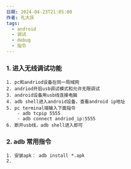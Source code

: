 ```yaml
---
日期: 2024-04-23T21:05:00
作者: 孔大庆
tags:
  - android
  - 调试
  - debug
  - 指令
---
```

### 1. 进入无线调试功能
	1. pc和andriod设备在同一局域网
	2. andriod开启usb调试模式和允许无限调试
	3. android设备用usb线连接电脑
	4. adb shell进入android设备，查看android ip地址
	5. pc terminal端输入下面指令
		- adb tcpip 5555 
		- adb connect andriod_ip:5555
	6. 断开usb线，adb shell进入即可

### 2. adb 常用指令
	1. 安装apk： adb install *.apk
	2. 